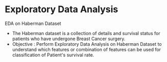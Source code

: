 # Exploratory Data Analysis
EDA on Haberman Dataset
* The Haberman dataset is a collection of details and survival status for patients who have undergone Breast Cancer surgery.
* Objective : Perform Exploratory Data Analysis on Haberman Dataset to understand which features or combination of features can be used for classification of Patient's survival rate.
